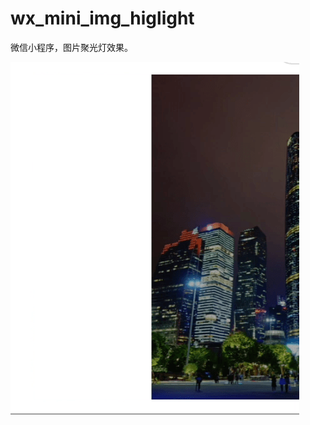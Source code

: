 # wx_mini_img_higlight
微信小程序，图片聚光灯效果。

<img src="https://github.com/fuiiiiiii/wx_mini_img_higlight/blob/master/preview.gif" />
